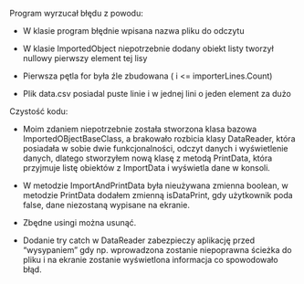 Program wyrzucał błędu z powodu: 

* W klasie program błędnie wpisana nazwa pliku do odczytu 

* W klasie ImportedObject niepotrzebnie dodany obiekt listy tworzył nullowy pierwszy element tej lisy 

* Pierwsza pętla for była źle zbudowana ( i <= importerLines.Count) 

* Plik data.csv posiadal puste linie i w jednej lini o jeden element za dużo 

Czystość kodu: 

* Moim zdaniem niepotrzebnie została stworzona klasa bazowa ImportedOBjectBaseClass, a brakowało rozbicia klasy DataReader, która posiadała w sobie dwie funkcjonalności, odczyt danych i wyświetlenie danych, dlatego stworzyłem nową klasę z metodą PrintData, która przyjmuje listę obiektów z ImportData i wyświetla dane w konsoli. 

* W metodzie ImportAndPrintData była nieużywana zmienna boolean, w metodzie PrintData dodałem zmienną isDataPrint, gdy użytkownik poda false, dane niezostaną wypisane na ekranie. 

* Zbędne usingi można usunąć. 

* Dodanie try catch w DataReader zabezpieczy aplikację przed “wysypaniem” gdy np. wprowadzona zostanie niepoprawna ścieżka do pliku i na ekranie zostanie wyświetlona informacja co spowodowało błąd.  
